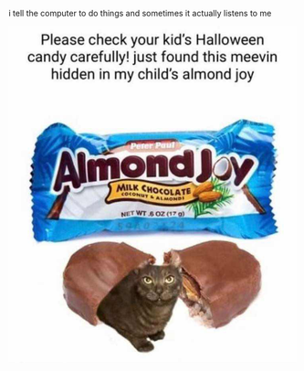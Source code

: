 i tell the computer to do things and sometimes it actually listens to me
<!--START_SECTION:update_image-->
<img src=https://raw.githubusercontent.com/sneakykestrel/sneakykestrel/main/.github/images/meevin.jpg height="" width="" align=left alt=kitty />
<!--END_SECTION:update_image-->

